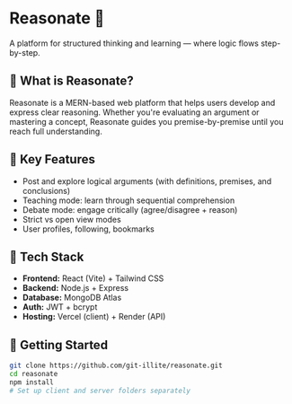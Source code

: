 # Reasonate 🧠

A platform for structured thinking and learning — where logic flows step-by-step.

## 🌟 What is Reasonate?

Reasonate is a MERN-based web platform that helps users develop and express clear reasoning. Whether you're evaluating an argument or mastering a concept, Reasonate guides you premise-by-premise until you reach full understanding.

## 🔑 Key Features

- Post and explore logical arguments (with definitions, premises, and conclusions)
- Teaching mode: learn through sequential comprehension
- Debate mode: engage critically (agree/disagree + reason)
- Strict vs open view modes
- User profiles, following, bookmarks

## 🧰 Tech Stack

- **Frontend:** React (Vite) + Tailwind CSS
- **Backend:** Node.js + Express
- **Database:** MongoDB Atlas
- **Auth:** JWT + bcrypt
- **Hosting:** Vercel (client) + Render (API)

## 🚀 Getting Started

```bash
git clone https://github.com/git-illite/reasonate.git
cd reasonate
npm install
# Set up client and server folders separately
